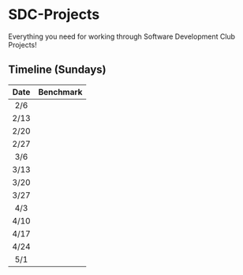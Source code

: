 # SDC-Projects
Everything you need for working through Software Development Club Projects!
## Timeline (Sundays)
|Date|Benchmark|
|:----------:|:--------:|
|2/6||
|2/13||
|2/20||
|2/27||
|3/6||
|3/13||
|3/20||
|3/27||
|4/3||
|4/10||
|4/17||
|4/24||
|5/1||
